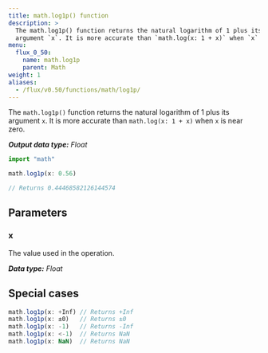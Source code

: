 ```yaml
---
title: math.log1p() function
description: >
  The math.log1p() function returns the natural logarithm of 1 plus its
  argument `x`. It is more accurate than `math.log(x: 1 + x)` when `x` is near zero.
menu:
  flux_0_50:
    name: math.log1p
    parent: Math
weight: 1
aliases:
  - /flux/v0.50/functions/math/log1p/
---
```


The `math.log1p()` function returns the natural logarithm of 1 plus its argument `x`.
It is more accurate than `math.log(x: 1 + x)` when `x` is near zero.

_**Output data type:** Float_

```js
import "math"

math.log1p(x: 0.56)

// Returns 0.44468582126144574
```

## Parameters

### x
The value used in the operation.

_**Data type:** Float_

## Special cases
```js
math.log1p(x: +Inf) // Returns +Inf
math.log1p(x: ±0)   // Returns ±0
math.log1p(x: -1)   // Returns -Inf
math.log1p(x: <-1)  // Returns NaN
math.log1p(x: NaN)  // Returns NaN
```
